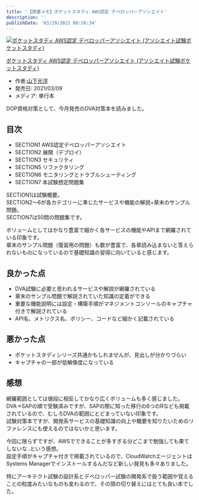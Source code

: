 ```yaml
---
title: '【読書メモ】ポケットスタディ AWS認定 デベロッパーアソシエイト'
description: ''
publishDate: '03/29/2021 08:26:34'
---
```


<p><div class="hatena-asin-detail"><a href="https://www.amazon.co.jp/exec/obidos/ASIN/4798063401/hatena-blog-22/"><img src="https://m.media-amazon.com/images/I/51PGtERBRwL.jpg" class="hatena-asin-detail-image" alt="ポケットスタディ AWS認定 デベロッパーアソシエイト (アソシエイト試験ポケットスタディ)" title="ポケットスタディ AWS認定 デベロッパーアソシエイト (アソシエイト試験ポケットスタディ)"></a><div class="hatena-asin-detail-info"><p class="hatena-asin-detail-title"><a href="https://www.amazon.co.jp/exec/obidos/ASIN/4798063401/hatena-blog-22/">ポケットスタディ AWS認定 デベロッパーアソシエイト (アソシエイト試験ポケットスタディ)</a></p><ul><li><span class="hatena-asin-detail-label">作者:</span><a href="http://d.hatena.ne.jp/keyword/%BB%B3%B2%BC%B8%F7%CD%CE" class="keyword">山下光洋</a></li><li><span class="hatena-asin-detail-label">発売日:</span> 2021/03/09</li><li><span class="hatena-asin-detail-label">メディア:</span> 単行本</li></ul></div><div class="hatena-asin-detail-foot"></div></div></p>

<p>DOP資格対策として、今月発売のDVA対策本を読みました。</p>

<h2>目次</h2>

<ul>
<li>SECTION1 AWS認定デベロッパーアソシエイト</li>
<li>SECTION2 展開（デプロイ）</li>
<li>SECTION3 セキュリティ</li>
<li>SECTION5 リファクタリング</li>
<li>SECTION6 モニタリングとトラブルシューティング</li>
<li>SECTION7 本試験想定問題集</li>
</ul>

<p>SECTION1は試験概要。<br />
SECTION2〜6が各カテゴリーに準じたサービスや機能の解説+章末のサンプル問題。<br />
SECTION7は50問の問題集です。</p>

<p>ボリュームとしてはかなり豊富で細かく各サービスの機能やAPIまで網羅されている印象です。<br />
章末のサンプル問題（復習用の問題）も数が豊富で、各章読み込まないと答えられないものになっているので基礎知識の習得に向いていると感じます。</p>

<h2>良かった点</h2>

<ul>
<li>DVA試験に必要と思われるサービスや解説が網羅されている</li>
<li>章末のサンプル問題で解説されていた知識の定着ができる</li>
<li>重要な機能説明には設定・構築手順がマネジメントコンソールのキャプチャ付きで解説されている</li>
<li>API名、メトリクス名、ポリシー、コードなど細かく記載されている</li>
</ul>

<h2>悪かった点</h2>

<ul>
<li>ポケットスタディシリーズ共通かもしれませんが、見出しが分かりづらい</li>
<li>キャプチャの一部が低解像度になっている</li>
</ul>

<h2>感想</h2>

<p>網羅範囲としては値段に相反してかなり広くボリュームも多く感じました。<br />
DVA→SAPの順で受験済みですが、SAPの際に知った移行の6つのRなども掲載されているので、むしろDVAの範囲にとどまっていない印象です。<br />
試験対策本ですが、開発系サービスの基礎知識の向上や概要を知りたいためのリファレンスにも使えるのではないかと思います。</p>

<p>今回に限らずですが、AWSでできることが多すぎる分どこまで勉強しても果てしないな..という感想。<br />
設定手順がキャプチャ付きで掲載されているので、CloudWatchエージェントはSystems Managerでインストールするんだなど新しい発見も多々ありました。</p>

<p>特にアーキテクト試験の設計系とデベロッパー試験の開発系で扱う範囲や覚えることの粒度みたいなものも変わるので、その頭の切り替えにはとても良い本でした。</p>

